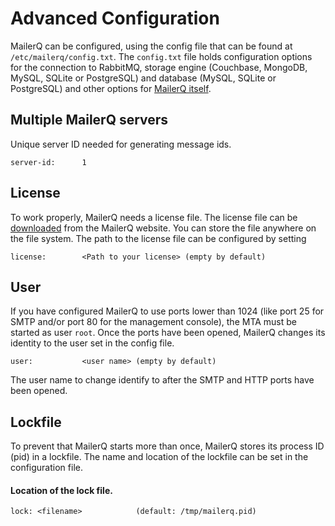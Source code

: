 # Advanced Configuration

MailerQ can be configured, using the config file that can be found at 
`/etc/mailerq/config.txt`.  The `config.txt` file holds configuration options 
for the connection to RabbitMQ, storage engine (Couchbase, MongoDB, MySQL, 
SQLite or PostgreSQL) and database (MySQL, SQLite or PostgreSQL) and other 
options for [MailerQ itself](database-access "The MailerQ database").

## Multiple MailerQ servers

Unique server ID needed for generating message ids.

```
server-id:      1
```

## License

To work properly, MailerQ needs a license file. The license file can be 
[downloaded](http://mailerq.com/product/license "MailerQ license") from the 
MailerQ website. You can store the file anywhere on the file system. The path to 
the license file can be configured by setting 

```
license:        <Path to your license> (empty by default)
```

## User

If you have configured MailerQ to use ports lower than 1024 (like port 25 for 
SMTP and/or port 80 for the management console), the MTA must be started as user 
`root`. Once the ports have been opened, MailerQ changes its identity to the user 
set in the config file.

```
user:           <user name> (empty by default)
```

The user name to change identify to after the SMTP and HTTP ports have been opened.


## Lockfile

To prevent that MailerQ starts more than once, MailerQ stores its process ID 
(pid) in a lockfile. The name and location of the lockfile can be set in the 
configuration file.

#### Location of the lock file.
```
lock: <filename>            (default: /tmp/mailerq.pid)
```
